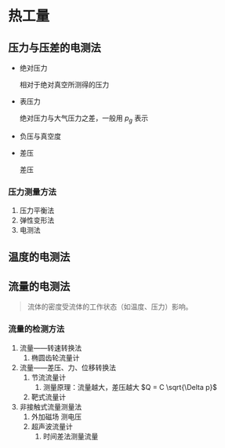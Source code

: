 # 热工量

## 压力与压差的电测法

- 绝对压力

    相对于绝对真空所测得的压力

- 表压力

    绝对压力与大气压力之差，一般用 $p_g$ 表示

- 负压与真空度

- 差压

    差压

### 压力测量方法

1. 压力平衡法
2. 弹性变形法
3. 电测法

## 温度的电测法

## 流量的电测法

> 流体的密度受流体的工作状态（如温度、压力）影响。

### 流量的检测方法

1. 流量——转速转换法
   1. 椭圆齿轮流量计
2. 流量——差压、力、位移转换法
   1. 节流流量计
      1. 测量原理：流量越大，差压越大 $Q = C \sqrt{\Delta p}$
   2. 靶式流量计
3. 非接触式流量测量法
   1. 外加磁场 测电压
   2. 超声波流量计
      1. 时间差法测量流量
